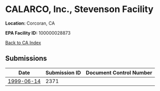 # CALARCO, Inc., Stevenson Facility

**Location:** Corcoran, CA

**EPA Facility ID:** 100000028873

[Back to CA Index](../../index.md)

## Submissions

| Date | Submission ID | Document Control Number |
|------|--------------|-------------------------|
| [1999-06-14](submissions/2371.md) | 2371 |  |
